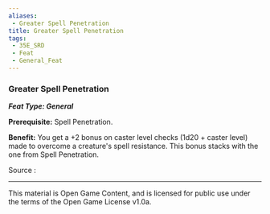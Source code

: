 ```yaml
---
aliases:
 - Greater Spell Penetration
title: Greater Spell Penetration
tags: 
 - 35E_SRD
 - Feat
 - General_Feat
---
```

### Greater Spell Penetration 
***Feat Type: General***

**Prerequisite:** Spell Penetration.

**Benefit:** You get a +2 bonus on caster level checks (1d20 + caster
level) made to overcome a creature's spell resistance. This bonus stacks
with the one from Spell Penetration.


Source :



---



This material is Open Game Content, and is licensed for public use under the terms of the Open Game License v1.0a.

